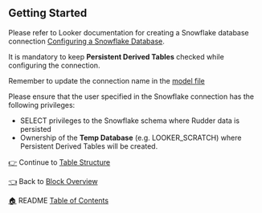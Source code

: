 ## Getting Started

Please refer to Looker documentation for creating a Snowflake database connection [Configuring a Snowflake Database](https://docs.looker.com/setup-and-management/database-config/snowflake). 

It is mandatory to keep **Persistent Derived Tables** checked while configuring the connection.

Remember to update the connection name in the [model file](models/rudder_webapp_snowflake.model.lookml)

Please ensure that the user specified in the Snowflake connection has the following privileges:

* SELECT privileges to the Snowflake schema where Rudder data is persisted
* Ownership of the **Temp Database** (e.g. LOOKER_SCRATCH) where Persistent Derived Tables will be created. 


[:point_right:](_3_table_structure.md) Continue to [Table Structure](_3_table_structure.md)

[:point_left:](_1_block_overview.md) Back to [Block Overview](_1_block_overview.md)

[:house:](README.md) README [Table of Contents](README.md)
